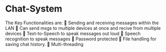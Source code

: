 # Chat-System
The Key Functionalities are: 
📌 Sending and receiving messages within the LAN 
📌 Can send msgs to multiple devices at once and recive from multiple devices 
📌 Text-to-Speech to speak messages out loud 
📌 Speech recognition to speak messages 
📌 Password protected 
📌 File handling for saving chat history. 
📌 Multi-threading
